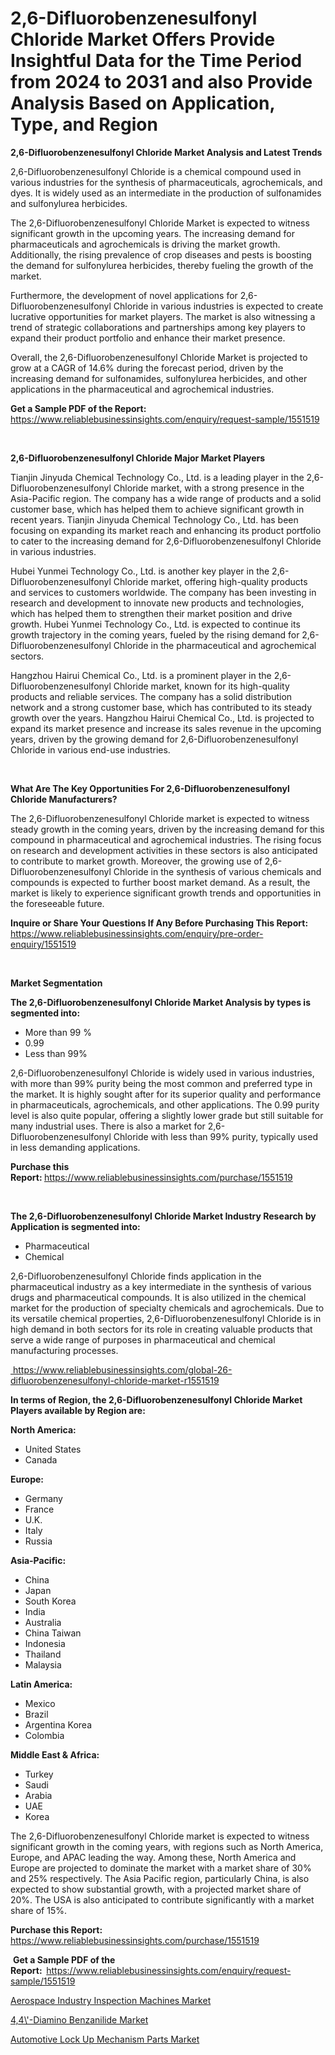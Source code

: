 <p><h1>2,6-Difluorobenzenesulfonyl Chloride Market Offers Provide Insightful Data for the Time Period from 2024 to 2031 and also Provide Analysis Based on Application, Type, and Region</h1></p><p><strong>2,6-Difluorobenzenesulfonyl Chloride Market Analysis and Latest Trends</strong></p>
<p><p>2,6-Difluorobenzenesulfonyl Chloride is a chemical compound used in various industries for the synthesis of pharmaceuticals, agrochemicals, and dyes. It is widely used as an intermediate in the production of sulfonamides and sulfonylurea herbicides.</p><p>The 2,6-Difluorobenzenesulfonyl Chloride Market is expected to witness significant growth in the upcoming years. The increasing demand for pharmaceuticals and agrochemicals is driving the market growth. Additionally, the rising prevalence of crop diseases and pests is boosting the demand for sulfonylurea herbicides, thereby fueling the growth of the market.</p><p>Furthermore, the development of novel applications for 2,6-Difluorobenzenesulfonyl Chloride in various industries is expected to create lucrative opportunities for market players. The market is also witnessing a trend of strategic collaborations and partnerships among key players to expand their product portfolio and enhance their market presence.</p><p>Overall, the 2,6-Difluorobenzenesulfonyl Chloride Market is projected to grow at a CAGR of 14.6% during the forecast period, driven by the increasing demand for sulfonamides, sulfonylurea herbicides, and other applications in the pharmaceutical and agrochemical industries.</p></p>
<p><strong>Get a Sample PDF of the Report:&nbsp;</strong> <a href="https://www.reliablebusinessinsights.com/enquiry/request-sample/1551519">https://www.reliablebusinessinsights.com/enquiry/request-sample/1551519</a></p>
<p>&nbsp;</p>
<p><strong>2,6-Difluorobenzenesulfonyl Chloride Major Market Players</strong></p>
<p><p>Tianjin Jinyuda Chemical Technology Co., Ltd. is a leading player in the 2,6-Difluorobenzenesulfonyl Chloride market, with a strong presence in the Asia-Pacific region. The company has a wide range of products and a solid customer base, which has helped them to achieve significant growth in recent years. Tianjin Jinyuda Chemical Technology Co., Ltd. has been focusing on expanding its market reach and enhancing its product portfolio to cater to the increasing demand for 2,6-Difluorobenzenesulfonyl Chloride in various industries.</p><p>Hubei Yunmei Technology Co., Ltd. is another key player in the 2,6-Difluorobenzenesulfonyl Chloride market, offering high-quality products and services to customers worldwide. The company has been investing in research and development to innovate new products and technologies, which has helped them to strengthen their market position and drive growth. Hubei Yunmei Technology Co., Ltd. is expected to continue its growth trajectory in the coming years, fueled by the rising demand for 2,6-Difluorobenzenesulfonyl Chloride in the pharmaceutical and agrochemical sectors.</p><p>Hangzhou Hairui Chemical Co., Ltd. is a prominent player in the 2,6-Difluorobenzenesulfonyl Chloride market, known for its high-quality products and reliable services. The company has a solid distribution network and a strong customer base, which has contributed to its steady growth over the years. Hangzhou Hairui Chemical Co., Ltd. is projected to expand its market presence and increase its sales revenue in the upcoming years, driven by the growing demand for 2,6-Difluorobenzenesulfonyl Chloride in various end-use industries.</p></p>
<p>&nbsp;</p>
<p><strong>What Are The Key Opportunities For 2,6-Difluorobenzenesulfonyl Chloride Manufacturers?</strong></p>
<p><p>The 2,6-Difluorobenzenesulfonyl Chloride market is expected to witness steady growth in the coming years, driven by the increasing demand for this compound in pharmaceutical and agrochemical industries. The rising focus on research and development activities in these sectors is also anticipated to contribute to market growth. Moreover, the growing use of 2,6-Difluorobenzenesulfonyl Chloride in the synthesis of various chemicals and compounds is expected to further boost market demand. As a result, the market is likely to experience significant growth trends and opportunities in the foreseeable future.</p></p>
<p><strong>Inquire or Share Your Questions If Any Before Purchasing This Report:</strong> <a href="https://www.reliablebusinessinsights.com/enquiry/pre-order-enquiry/1551519">https://www.reliablebusinessinsights.com/enquiry/pre-order-enquiry/1551519</a></p>
<p>&nbsp;</p>
<p><strong>Market Segmentation</strong></p>
<p><strong>The 2,6-Difluorobenzenesulfonyl Chloride Market Analysis by types is segmented into:</strong></p>
<p><ul><li>More than 99 %</li><li>0.99</li><li>Less than 99%</li></ul></p>
<p><p>2,6-Difluorobenzenesulfonyl Chloride is widely used in various industries, with more than 99% purity being the most common and preferred type in the market. It is highly sought after for its superior quality and performance in pharmaceuticals, agrochemicals, and other applications. The 0.99 purity level is also quite popular, offering a slightly lower grade but still suitable for many industrial uses. There is also a market for 2,6-Difluorobenzenesulfonyl Chloride with less than 99% purity, typically used in less demanding applications.</p></p>
<p><strong>Purchase this Report:&nbsp;</strong><a href="https://www.reliablebusinessinsights.com/purchase/1551519">https://www.reliablebusinessinsights.com/purchase/1551519</a></p>
<p>&nbsp;</p>
<p><strong>The 2,6-Difluorobenzenesulfonyl Chloride Market Industry Research by Application is segmented into:</strong></p>
<p><ul><li>Pharmaceutical</li><li>Chemical</li></ul></p>
<p><p>2,6-Difluorobenzenesulfonyl Chloride finds application in the pharmaceutical industry as a key intermediate in the synthesis of various drugs and pharmaceutical compounds. It is also utilized in the chemical market for the production of specialty chemicals and agrochemicals. Due to its versatile chemical properties, 2,6-Difluorobenzenesulfonyl Chloride is in high demand in both sectors for its role in creating valuable products that serve a wide range of purposes in pharmaceutical and chemical manufacturing processes.</p></p>
<p><a href="https://www.reliablebusinessinsights.com/global-26-difluorobenzenesulfonyl-chloride-market-r1551519">&nbsp;https://www.reliablebusinessinsights.com/global-26-difluorobenzenesulfonyl-chloride-market-r1551519</a></p>
<p><strong>In terms of Region, the 2,6-Difluorobenzenesulfonyl Chloride Market Players available by Region are:</strong></p>
<p>
    <p> <strong> North America: </strong>
        <ul>
            <li>United States</li>
            <li>Canada</li>
        </ul>
        </p> 
    <p> <strong> Europe: </strong>
        <ul>
            <li>Germany</li>
            <li>France</li>
            <li>U.K.</li>
            <li>Italy</li>
            <li>Russia</li>
        </ul>
        </p> 
    <p> <strong> Asia-Pacific: </strong>
        <ul>
            <li>China</li>
            <li>Japan</li>
            <li>South Korea</li>
            <li>India</li>
            <li>Australia</li>
            <li>China Taiwan</li>
            <li>Indonesia</li>
            <li>Thailand</li>
            <li>Malaysia</li>
        </ul>
        </p> 
    <p> <strong> Latin America: </strong>
        <ul>
            <li>Mexico</li>
            <li>Brazil</li>
            <li>Argentina Korea</li>
            <li>Colombia</li>
        </ul>
        </p> 
    <p> <strong> Middle East & Africa: </strong>
        <ul>
            <li>Turkey</li>
            <li>Saudi</li>
            <li>Arabia</li>
            <li>UAE</li>
            <li>Korea</li>
        </ul>
    </p>
    </p>
<p><p>The 2,6-Difluorobenzenesulfonyl Chloride market is expected to witness significant growth in the coming years, with regions such as North America, Europe, and APAC leading the way. Among these, North America and Europe are projected to dominate the market with a market share of 30% and 25% respectively. The Asia Pacific region, particularly China, is also expected to show substantial growth, with a projected market share of 20%. The USA is also anticipated to contribute significantly with a market share of 15%.</p></p>
<p><strong>Purchase this Report: </strong><a href="https://www.reliablebusinessinsights.com/purchase/1551519">https://www.reliablebusinessinsights.com/purchase/1551519</a></p>
<p>&nbsp;<strong>Get a Sample PDF of the Report:&nbsp;&nbsp;</strong><a href="https://www.reliablebusinessinsights.com/enquiry/request-sample/1551519">https://www.reliablebusinessinsights.com/enquiry/request-sample/1551519</a></p>
<p><strong></strong></p>
<p><p><a href="https://www.linkedin.com/pulse/aerospace-industry-inspection-machines-market-furnishes-2sw0e">Aerospace Industry Inspection Machines Market</a></p><p><a href="https://www.linkedin.com/pulse/44-diamino-benzanilide-market-exploring-share-trends-future-ks1ye">4,4\'-Diamino Benzanilide Market</a></p><p><a href="https://www.linkedin.com/pulse/automotive-lock-up-mechanism-partsnbspmarket-focuses-market-8af7e">Automotive Lock Up Mechanism Parts Market</a></p></p>